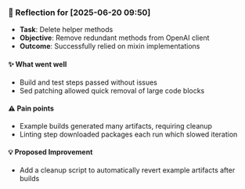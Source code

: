 ### :book: Reflection for [2025-06-20 09:50]
  - **Task**: Delete helper methods
  - **Objective**: Remove redundant methods from OpenAI client
  - **Outcome**: Successfully relied on mixin implementations

#### :sparkles: What went well
  - Build and test steps passed without issues
  - Sed patching allowed quick removal of large code blocks

#### :warning: Pain points
  - Example builds generated many artifacts, requiring cleanup
  - Linting step downloaded packages each run which slowed iteration

#### :bulb: Proposed Improvement
  - Add a cleanup script to automatically revert example artifacts after builds
